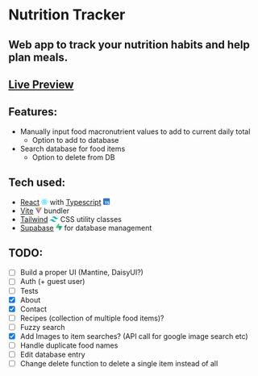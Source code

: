 # Nutrition Tracker

## Web app to track your nutrition habits and help plan meals.

## [Live Preview](https://albertofp.github.io/nutrition-tracker-react/)

## Features:

- Manually input food macronutrient values to add to current daily total
  - Option to add to database
- Search database for food items
  - Option to delete from DB

## Tech used:

- [React](https://react.dev/) <img src="./src/assets/react.svg" alt="React logo" width="13"/> with [Typescript](https://www.typescriptlang.org/) <img src="./src/assets/typescript-logo.svg" alt="Typescript logo" width="13"/>
- [Vite](https://www.vitejs.dev) <img src="./src/assets/vite-logo.svg" alt="Vite logo" width="13"/> bundler
- [Tailwind](https://tailwindcss.com/) <img src="./src/assets/tailwindcss-icon.svg" alt="Tailwind logo" width="17"/> CSS utility classes
- [Supabase](https://supabase.com/) <img src="./src/assets/supabase-icon.svg" alt="Supabase logo" width="13"/> for database management

## TODO:

- [ ] Build a proper UI (Mantine, DaisyUI?)
- [ ] Auth (+ guest user)
- [ ] Tests
- [x] About
- [x] Contact
- [ ] Recipes (collection of multiple food items)?
- [ ] Fuzzy search
- [x] Add Images to item searches? (API call for google image search etc)
- [ ] Handle duplicate food names
- [ ] Edit database entry
- [ ] Change delete function to delete a single item instead of all
